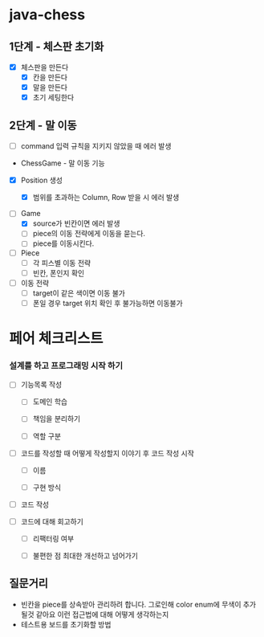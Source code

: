 # java-chess
## 1단계 - 체스판 초기화

- [x] 체스판을 만든다
  - [x] 칸을 만든다
  - [x] 말을 만든다
  - [x] 초기 세팅한다
  
## 2단계 - 말 이동

- [ ] command 입력 규칙을 지키지 않았을 때 에러 발생


- ChessGame - 말 이동 기능
- [x] Position 생성
  - [x] 범위를 초과하는 Column, Row 받을 시 에러 발생

  
- [ ] Game
  - [x] source가 빈칸이면 에러 발생
  - [ ] piece의 이동 전략에게 이동을 묻는다.
  - [ ] piece를 이동시킨다.

- [ ] Piece
  - [ ] 각 피스별 이동 전략
  - [ ] 빈칸, 폰인지 확인
  
- [ ] 이동 전략
  - [ ] target이 같은 색이면 이동 불가
  - [ ] 폰일 경우 target 위치 확인 후 불가능하면 이동불가

# 페어 체크리스트

### 설계를 하고 프로그래밍 시작 하기
- [ ] 기능목록 작성
  - [ ] 도메인 학습
  - [ ] 책임을 분리하기
  - [ ] 역할 구분 


- [ ] 코드를 작성할 때 어떻게 작성할지 이야기 후 코드 작성 시작
  - [ ] 이름
  - [ ] 구현 방식


- [ ] 코드 작성


- [ ] 코드에 대해 회고하기
  - [ ] 리팩터링 여부
  - [ ] 불편한 점 최대한 개선하고 넘어가기



## 질문거리
- 빈칸을 piece를 상속받아 관리하려 합니다. 그로인해 color enum에 무색이 추가될것 같아요 이런 접근법에 대해 어떻게 생각하는지
- 테스트용 보드를 초기화할 방법